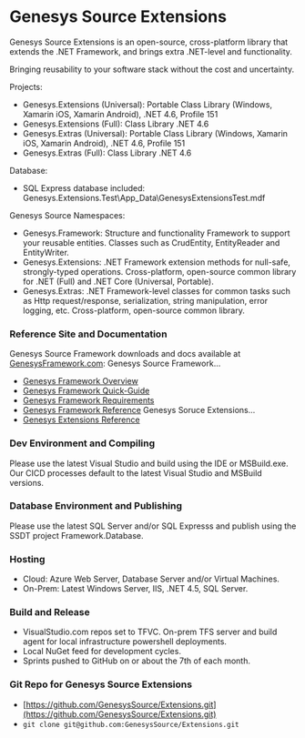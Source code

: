 # Genesys Source Extensions
Genesys Source Extensions is an open-source, cross-platform library that extends the .NET Framework, and brings extra .NET-level and functionality. 

Bringing reusability to your software stack without the cost and uncertainty.

Projects:
* Genesys.Extensions (Universal): Portable Class Library (Windows, Xamarin iOS, Xamarin Android), .NET 4.6, Profile 151
* Genesys.Extensions (Full): Class Library .NET 4.6
* Genesys.Extras (Universal): Portable Class Library (Windows, Xamarin iOS, Xamarin Android), .NET 4.6, Profile 151
* Genesys.Extras (Full): Class Library .NET 4.6

Database:
* SQL Express database included: Genesys.Extensions.Test\App_Data\GenesysExtensionsTest.mdf
 
Genesys Source Namespaces:
* Genesys.Framework: Structure and functionality Framework to support your reusable entities. Classes such as CrudEntity, EntityReader and EntityWriter.
* Genesys.Extensions: .NET Framework extension methods for null-safe, strongly-typed operations. Cross-platform, open-source common library for .NET (Full) and .NET Core (Universal, Portable).
* Genesys.Extras: .NET Framework-level classes for common tasks such as Http request/response, serialization, string manipulation, error logging, etc. Cross-platform, open-source common library.

### Reference Site and Documentation
Genesys Source Framework downloads and docs available at [GenesysFramework.com](http://www.GenesysFramework.com):
Genesys Source Framework...
* [Genesys Framework Overview](http://www.getframework.com/)
* [Genesys Framework Quick-Guide](http://docs.genesyssource.com/library/Genesys-Framework/Genesys-Framework-Quick-Guide.pdf)
* [Genesys Framework Requirements](http://docs.genesyssource.com/library/Genesys-Framework/Genesys-Framework-Requirements.pdf)
* [Genesys Framework Reference](http://docs.genesyssource.com/reference/Genesys-Framework)
Genesys Soruce Extensions...
* [Genesys Extensions Reference ](http://docs.genesyssource.com/reference/Genesys-Extensions)

### Dev Environment and Compiling
Please use the latest Visual Studio and build using the IDE or MSBuild.exe. Our CICD processes default to the latest Visual Studio and MSBuild versions.

### Database Environment and Publishing
Please use the latest SQL Server and/or SQL Expresss and publish using the SSDT project Framework.Database.

### Hosting
- Cloud: Azure Web Server, Database Server and/or Virtual Machines.
- On-Prem: Latest Windows Server, IIS, .NET 4.5, SQL Server.

### Build and Release
- VisualStudio.com repos set to TFVC. On-prem TFS server and build agent for local infrastructure powershell deployments.
- Local NuGet feed for development cycles.
- Sprints pushed to GitHub on or about the 7th of each month.

### Git Repo for Genesys Source Extensions
- [https://github.com/GenesysSource/Extensions.git](https://github.com/GenesysSource/Extensions.git)
- `git clone git@github.com:GenesysSource/Extensions.git`